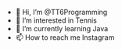 - 👋 Hi, I’m @TT6Programming
- 👀 I’m interested in Tennis
- 🌱 I’m currently learning Java
- 📫 How to reach me Instagram

<!---
TT6Programming/TT6Programming is a ✨ special ✨ repository because its `README.md` (this file) appears on your GitHub profile.
You can click the Preview link to take a look at your changes.
--->
